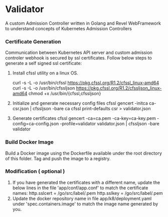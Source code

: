 # Validator

A custom Admission Controller written in Golang and Revel WebFramework to understand concepts of Kubernetes Admission Controllers

### Certificate Generation
Communication between Kubernetes API server and custom admission controler webhook is secured by ssl certificates. Follow below steps to generate a self signed ssl certificate:

1) Install cfssl utility on a linux OS.

    curl -s -L -o /usr/bin/cfssl https://pkg.cfssl.org/R1.2/cfssl_linux-amd64 
    curl -s -L -o /usr/bin/cfssljson https://pkg.cfssl.org/R1.2/cfssljson_linux-amd64
    chmod +x /usr/bin/{cfssl,cfssljson}
2) Initialize and generate necessary config files
    cfssl gencert -initca ca-csr.json | cfssljson -bare ca
    cfssl print-defaults csr > validator.json
3) Generate certificates
    cfssl gencert -ca=ca.pem -ca-key=ca-key.pem -config=ca-config.json -profile=validator validator.json | cfssljson -bare validator

### Build Docker Image
Build a Docker image using the Dockerfile available under the root directory of this folder. Tag and push the image to a registry.

### Modification ( optional )
1) If you have generated the certificates with a different name, update the below lines in the file 'app/conf/app.conf' to match the certificate names:
    http.sslcert = /go/src/label/<newname>.pem
    http.sslkey = /go/src/label/<newname>.pem
2) Update the docker repository name in file app/k8/deployment.yaml under 'spec.containers.image' to match the image name generated by you.
